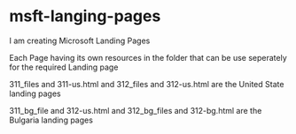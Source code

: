 # msft-langing-pages
I am creating Microsoft Landing Pages 

Each Page having its own resources in the folder that can be use seperately for the required Landing page

311_files and 311-us.html and 312_files and 312-us.html are the United State landing pages 

311_bg_file and 312-us.html and 312_bg_files and 312-bg.html are the Bulgaria landing pages
